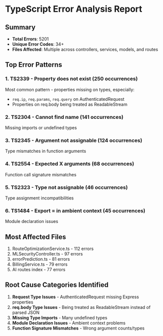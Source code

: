 # TypeScript Error Analysis Report

## Summary
- **Total Errors**: 5201
- **Unique Error Codes**: 34+
- **Files Affected**: Multiple across controllers, services, models, and routes

## Top Error Patterns

### 1. TS2339 - Property does not exist (250 occurrences)
Most common pattern - properties missing on types, especially:
- `req.ip`, `req.params`, `req.query` on AuthenticatedRequest
- Properties on req.body being treated as ReadableStream

### 2. TS2304 - Cannot find name (141 occurrences)
Missing imports or undefined types

### 3. TS2345 - Argument not assignable (124 occurrences)
Type mismatches in function arguments

### 4. TS2554 - Expected X arguments (68 occurrences)
Function call signature mismatches

### 5. TS2323 - Type not assignable (46 occurrences)
Type assignment incompatibilities

### 6. TS1484 - Export = in ambient context (45 occurrences)
Module declaration issues

## Most Affected Files
1. RouteOptimizationService.ts - 112 errors
2. MLSecurityController.ts - 97 errors
3. errorPrediction.ts - 81 errors
4. BillingService.ts - 79 errors
5. AI routes index - 77 errors

## Root Cause Categories Identified
1. **Request Type Issues** - AuthenticatedRequest missing Express properties
2. **req.body Type Issues** - Being treated as ReadableStream instead of parsed JSON
3. **Missing Type Imports** - Many undefined types
4. **Module Declaration Issues** - Ambient context problems
5. **Function Signature Mismatches** - Wrong argument counts/types
